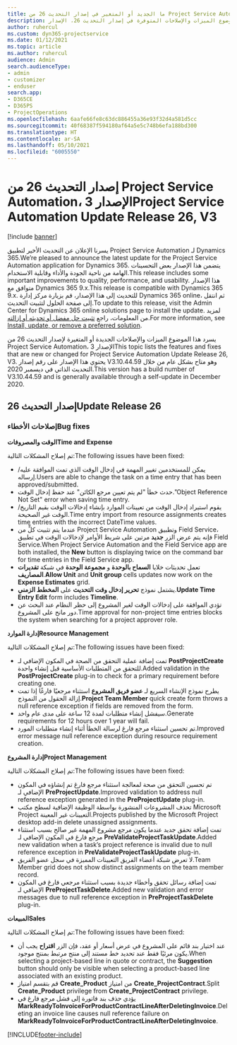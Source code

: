 ```yaml
---
title: ما الجديد أو المتغير في إصدار التحديث 26 من Project Service Automation، الإصدار 3
description: يسرد هذا الموضوع الميزات والإصلاحات المتوفرة في إصدار التحديث 26، الإصدار V3 من Project Service Automation.
author: ruhercul
ms.custom: dyn365-projectservice
ms.date: 01/12/2021
ms.topic: article
ms.author: ruhercul
audience: Admin
search.audienceType:
- admin
- customizer
- enduser
search.app:
- D365CE
- D365PS
- ProjectOperations
ms.openlocfilehash: 6aafe66fe8c63dc886455a36e93f32d4a581d5cc
ms.sourcegitcommit: 40f68387f594180af64a5e5c748b6efa188bd300
ms.translationtype: HT
ms.contentlocale: ar-SA
ms.lasthandoff: 05/10/2021
ms.locfileid: "6005550"
---
```

# <a name="project-service-automation-update-release-26-v3"></a><span data-ttu-id="a3a6a-103">إصدار التحديث 26 من Project Service Automation، الإصدار 3</span><span class="sxs-lookup"><span data-stu-id="a3a6a-103">Project Service Automation Update Release 26, V3</span></span>

[!include [banner](../includes/psa-now-project-operations.md)]

<span data-ttu-id="a3a6a-104">يسرنا الإعلان عن التحديث الأخير لتطبيق Project Service Automation لـ Dynamics 365.</span><span class="sxs-lookup"><span data-stu-id="a3a6a-104">We’re pleased to announce the latest update for the Project Service Automation application for Dynamics 365.</span></span> <span data-ttu-id="a3a6a-105">يتضمن هذا الإصدار بعض التحسينات الهامة من ناحية الجودة والأداء وقابلية الاستخدام.</span><span class="sxs-lookup"><span data-stu-id="a3a6a-105">This release includes some important improvements to quality, performance, and usability.</span></span> <span data-ttu-id="a3a6a-106">هذا الإصدار متوافق مع Dynamics 365 9.x.</span><span class="sxs-lookup"><span data-stu-id="a3a6a-106">This release is compatible with Dynamics 365 9.x.</span></span> <span data-ttu-id="a3a6a-107">للتحديث إلى هذا الإصدار، قم بزيارة مركز إدارة Dynamics 365 online، ثم انتقل إلى صفحة الحلول لتثبيت التحديث.</span><span class="sxs-lookup"><span data-stu-id="a3a6a-107">To update to this release, visit the Admin Center for Dynamics 365 online solutions page to install the update.</span></span> <span data-ttu-id="a3a6a-108">لمزيد من المعلومات، راجع [تثبيت حل مفضل أو تحديثه أو إزالته](/power-platform/admin/install-remove-preferred-solution).</span><span class="sxs-lookup"><span data-stu-id="a3a6a-108">For more information, see [Install, update, or remove a preferred solution](/power-platform/admin/install-remove-preferred-solution).</span></span>

<span data-ttu-id="a3a6a-109">يسرد هذا الموضوع الميزات والإصلاحات الجديدة أو المتغيرة لإصدار التحديث 26 من Project Service Automation، الإصدار 3‬</span><span class="sxs-lookup"><span data-stu-id="a3a6a-109">This topic lists the features and fixes that are new or changed for Project Service Automation Update Release 26, V3.</span></span> <span data-ttu-id="a3a6a-110">يحتوي هذا الإصدار على رقم إصدار V3.10.44.59 وهو متاح بشكل عام من خلال التحديث الذاتي في ديسمبر 2020.</span><span class="sxs-lookup"><span data-stu-id="a3a6a-110">This version has a build number of V3.10.44.59 and is generally available through a self-update in December 2020.</span></span>

## <a name="update-release-26"></a><span data-ttu-id="a3a6a-111">إصدار التحديث 26</span><span class="sxs-lookup"><span data-stu-id="a3a6a-111">Update Release 26</span></span>

### <a name="bug-fixes"></a><span data-ttu-id="a3a6a-112">إصلاحات الأخطاء</span><span class="sxs-lookup"><span data-stu-id="a3a6a-112">Bug fixes</span></span>

<span data-ttu-id="a3a6a-113">**الوقت والمصروفات**</span><span class="sxs-lookup"><span data-stu-id="a3a6a-113">**Time and Expense**</span></span>

<span data-ttu-id="a3a6a-114">تم إصلاح المشكلات التالية:</span><span class="sxs-lookup"><span data-stu-id="a3a6a-114">The following issues have been fixed:</span></span>

- <span data-ttu-id="a3a6a-115">يمكن للمستخدمين تغيير المهمة في إدخال الوقت الذي تمت الموافقة عليه/إرساله.</span><span class="sxs-lookup"><span data-stu-id="a3a6a-115">Users are able to change the task on a time entry that has been approved/submitted.</span></span>
- <span data-ttu-id="a3a6a-116">حدث خطأ "لم يتم تعيين مرجع الكائن" عند حفظ إدخال الوقت.</span><span class="sxs-lookup"><span data-stu-id="a3a6a-116">"Object Reference Not Set" error when saving time entry.</span></span>
- <span data-ttu-id="a3a6a-117">يقوم استيراد إدخال الوقت من تعيينات الموارد بإنشاء إدخالات الوقت بقيم التاريخ/الوقت غير الصحيحة.</span><span class="sxs-lookup"><span data-stu-id="a3a6a-117">Time entry import from resource assignments creates time entries with the incorrect DateTime values.</span></span>
- <span data-ttu-id="a3a6a-118">عندما يتم تثبيت كلٍّ من Project Service Automation وتطبيق Field Service، فإنه يتم عرض الزر **جديد** مرتين على شريط الأوامر لإدخالات الوقت في تطبيق Field Service.</span><span class="sxs-lookup"><span data-stu-id="a3a6a-118">When Project Service Automation and the Field Service app are both installed, the **New** button is displaying twice on the command bar for time entries in the Field Service app.</span></span>
- <span data-ttu-id="a3a6a-119">تعمل تحديثات خلايا **السماح بالوحدة** و **مجموعة الوحدة** في شبكة **تقديرات المصاريف**.</span><span class="sxs-lookup"><span data-stu-id="a3a6a-119">**Allow Unit** and **Unit group** cells updates now work on the **Expense Estimates** grid.</span></span>
- <span data-ttu-id="a3a6a-120">يشتمل نموذج **تحرير إدخال وقت التحديث** على **المخطط الزمني**.</span><span class="sxs-lookup"><span data-stu-id="a3a6a-120">**Update Time Entry Edit** form includes **Timeline**.</span></span>
- <span data-ttu-id="a3a6a-121">تؤدي الموافقة على إدخالات الوقت لغير المشروع إلى حظر النظام عند البحث عن دور مانح على المشروع.</span><span class="sxs-lookup"><span data-stu-id="a3a6a-121">Time approval for non-project time entries blocks the system when searching for a project approver role.</span></span>

<span data-ttu-id="a3a6a-122">**إدارة الموارد**</span><span class="sxs-lookup"><span data-stu-id="a3a6a-122">**Resource Management**</span></span>

<span data-ttu-id="a3a6a-123">تم إصلاح المشكلات التالية:</span><span class="sxs-lookup"><span data-stu-id="a3a6a-123">The following issues have been fixed:</span></span>

- <span data-ttu-id="a3a6a-124">تمت إضافة عملية التحقق من الصحة في المكون الإضافي لـ **PostProjectCreate** للتحقق من المتطلبات الأساسية قبل إنشاء واحدة.</span><span class="sxs-lookup"><span data-stu-id="a3a6a-124">Added validation in the **PostProjectCreate** plug-in to check for a primary requirement before creating one.</span></span>
- <span data-ttu-id="a3a6a-125">يطرح نموذج الإنشاء السريع لـ **عضو فريق المشروع** استثناء مرجعيًا فارغًا إذا تمت إزالة الحقول من النموذج.</span><span class="sxs-lookup"><span data-stu-id="a3a6a-125">**Project Team Member** quick create form throws a null reference exception if fields are removed from the form.</span></span>
- <span data-ttu-id="a3a6a-126">سيفشل إنشاء متطلبات لمدة 12 ساعة على مدى عام واحد.</span><span class="sxs-lookup"><span data-stu-id="a3a6a-126">Generate requirements for 12 hours over 1 year will fail.</span></span>
- <span data-ttu-id="a3a6a-127">تم تحسين استثناء مرجع فارغ لرسالة الخطأ أثناء إنشاء متطلبات المورد.</span><span class="sxs-lookup"><span data-stu-id="a3a6a-127">Improved error message null reference exception during resource requirement creation.</span></span>

<span data-ttu-id="a3a6a-128">**إدارة المشروع**</span><span class="sxs-lookup"><span data-stu-id="a3a6a-128">**Project Management**</span></span>

<span data-ttu-id="a3a6a-129">تم إصلاح المشكلات التالية:</span><span class="sxs-lookup"><span data-stu-id="a3a6a-129">The following issues have been fixed:</span></span>

- <span data-ttu-id="a3a6a-130">تم تحسين التحقق من صحة لمعالجة استثناء مرجع فارغ تم إنشاؤه في المكون الإضافي لـ **PreProjectUpdate**.</span><span class="sxs-lookup"><span data-stu-id="a3a6a-130">Improved validation to address null reference exception generated in the **PreProjectUpdate** plug-in.</span></span>
- <span data-ttu-id="a3a6a-131">تحذف المشروعات المنشورة بواسطة الوظيفة الإضافية لسطح مكتب Microsoft Project التعيينات غير المعينة.</span><span class="sxs-lookup"><span data-stu-id="a3a6a-131">Projects published by the Microsoft Project desktop add-in delete unassigned assignments.</span></span>
- <span data-ttu-id="a3a6a-132">تمت إضافة تحقق جديد عندما يكون مرجع مشروع المهمة غير صالح بسبب استثناء مرجع فارغ في المكون الإضافي لـ **PreValidateProjectTaskUpdate**.</span><span class="sxs-lookup"><span data-stu-id="a3a6a-132">Added new validation when a task’s project reference is invalid due to null reference exception in **PreValidateProjectTaskUpdate** plug-in.</span></span>
- <span data-ttu-id="a3a6a-133">لا تعرض شبكة أعضاء الفريق التعيينات المميزة في سجل عضو الفريق.</span><span class="sxs-lookup"><span data-stu-id="a3a6a-133">Team Member grid does not show distinct assignments on the team member record.</span></span>
- <span data-ttu-id="a3a6a-134">تمت إضافة رسائل تحقق وأخطاء جديدة بسبب استثناء مرجعي فارغ في المكون الإضافي لـ **PreProjectTaskDelete**.</span><span class="sxs-lookup"><span data-stu-id="a3a6a-134">Added new validation and error messages due to null reference exception in **PreProjectTaskDelete** plug-in.</span></span>

<span data-ttu-id="a3a6a-135">**المبيعات**</span><span class="sxs-lookup"><span data-stu-id="a3a6a-135">**Sales**</span></span>

<span data-ttu-id="a3a6a-136">تم إصلاح المشكلات التالية:</span><span class="sxs-lookup"><span data-stu-id="a3a6a-136">The following issues have been fixed:</span></span>

- <span data-ttu-id="a3a6a-137">عند اختيار بند قائم على المشروع في عرض أسعار أو عقد، فإن الزر **اقتراح** يجب أن يكون مرئيًا فقط عند تحديد خط مستند إلى منتج مرتبط بمنتج موجود.</span><span class="sxs-lookup"><span data-stu-id="a3a6a-137">When selecting a project-based line in quote or contract, the **Suggestion** button should only be visible when selecting a product-based line associated with an existing product.</span></span>
- <span data-ttu-id="a3a6a-138">قم بتقسم امتياز **Create_Product** من امتياز **Create_ProjectContract**.</span><span class="sxs-lookup"><span data-stu-id="a3a6a-138">Split **Create_Product** privilege from **Create_ProjectContract** privilege.</span></span>
- <span data-ttu-id="a3a6a-139">يؤدي حذف بند فاتورة إلى فشل مرجع فارغ في **MarkReadyToInvoiceForProductContractLineAfterDeletingInvoice**.</span><span class="sxs-lookup"><span data-stu-id="a3a6a-139">Deleting an invoice line causes null reference failure on **MarkReadyToInvoiceForProductContractLineAfterDeletingInvoice**.</span></span>


[!INCLUDE[footer-include](../includes/footer-banner.md)]